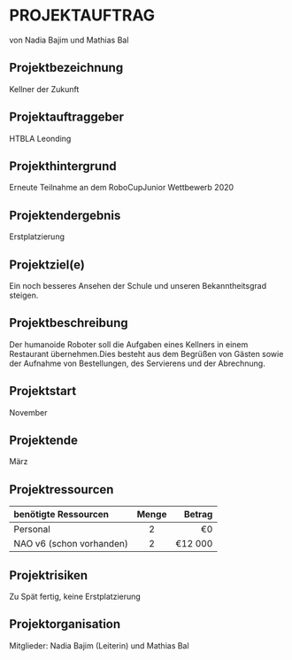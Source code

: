 # PROJEKTAUFTRAG 
von Nadia Bajim und Mathias Bal

## Projektbezeichnung

Kellner der Zukunft

## Projektauftraggeber

HTBLA Leonding

## Projekthintergrund

Erneute Teilnahme an dem RoboCupJunior Wettbewerb 2020

## Projektendergebnis

Erstplatzierung

## Projektziel(e)

Ein noch besseres Ansehen der Schule und unseren Bekanntheitsgrad steigen.

## Projektbeschreibung

Der humanoide Roboter soll die Aufgaben eines Kellners in einem Restaurant übernehmen.Dies besteht aus dem Begrüßen von Gästen sowie der Aufnahme von Bestellungen, des Servierens und der Abrechnung.

## Projektstart

November

## Projektende

März

## Projektressourcen

| benötigte Ressourcen     | Menge | Betrag |
|:-------------------------|:-----:| ------:|
| Personal                 |  2    |     €0 |
| NAO v6 (schon vorhanden) | 2     | €12 000 |


## Projektrisiken

Zu Spät fertig, keine Erstplatzierung

## Projektorganisation

Mitglieder: Nadia Bajim (Leiterin) und Mathias Bal
